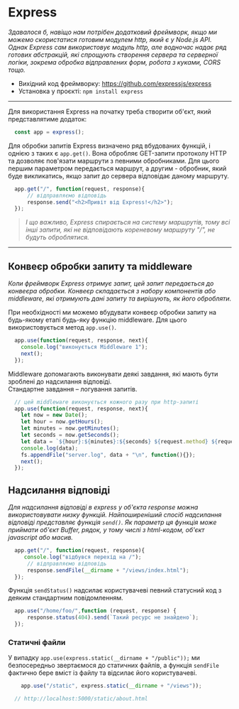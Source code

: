 # Express

_Здавалося б, навіщо нам потрібен додатковий фреймворк, якщо ми можемо скористатися готовим модулем http, який є у Node.js API. Однак Express сам використовує модуль http, але водночас надає ряд готових абстракцій, які спрощують створення сервера та серверної логіки, зокрема обробка відправлених форм, робота з куками, CORS тощо._

* Вихідний код фреймворку: https://github.com/expressjs/express
* Установка у проєкті: `npm install express`

- - -

Для використання Express на початку треба створити об'єкт, який представлятиме додаток:
```javascript
  const app = express();
```

Для обробки запитів Express визначено ряд вбудованих функцій, і однією з таких є `app.get()`. Вона обробляє GET-запити протоколу HTTP та дозволяє пов'язати маршрути з певними обробниками. Для цього першим параметром передається маршрут, а другим - обробник, який буде викликатись, якщо запит до сервера відповідає даному маршруту.

```javascript
  app.get("/", function(request, response){     
      // відправляємо відповідь
      response.send("<h2>Привіт від Express!</h2>");
  });
```

> _І що важливо, Express спирається на систему маршрутів, тому всі інші запити, які не відповідають кореневому маршруту "/", не будуть оброблятися._

- - -

## Конвеєр обробки запиту та middleware

_Коли фреймворк Express отримує запит, цей запит передається до конвеєра обробки. Конвеєр складається з набору компонентів або middleware, які отримують дані запиту та вирішують, як його обробляти._

При необхідності ми можемо вбудувати конвеєр обробки запиту на будь-якому етапі будь-яку функцію middleware. Для цього використовується метод `app.use()`.

```javascript
  app.use(function(request, response, next){    
    console.log("виконується Middleware 1");
    next();
  });
```

Middleware допомагають виконувати деякі завдання, які мають бути зроблені до надсилання відповіді.\
Стандартне завдання – логування запитів.

```javascript
  // цей middleware виконується кожного разу при http-запиті
  app.use(function(request, response, next){     
    let now = new Date();
    let hour = now.getHours();
    let minutes = now.getMinutes();
    let seconds = now.getSeconds();
    let data = `${hour}:${minutes}:${seconds} ${request.method} ${request.url} ${request.get("user-agent")}`;
    console.log(data);
    fs.appendFile("server.log", data + "\n", function(){});
    next();
  });
```

## Надсилання відповіді

_Для надсилання відповіді в express у об'єкта response можна використовувати низку функцій. Найпоширеніший спосіб надсилання відповіді представляє функція `send()`. Як параметр ця функція може приймати об'єкт Buffer, рядок, у тому числі з html-кодом, об'єкт javascript або масив._

```javascript
  app.get("/", function(request, response){
     console.log("відбувся перехід на /");
      // відправляємо відповідь
	  response.sendFile(__dirname + "/views/index.html");
  });
```

Функція ``sendStatus()`` надсилає користувачеві певний статусний код з деяким стандартним повідомленням.

```javascript
  app.use("/home/foo/",function (request, response) {
      response.status(404).send(`Такий ресурс не знайдено`);
  });
```

### Статичні файли

У випадку ``app.use(express.static(__dirname + "/public"));`` ми безпосередньо звертаємося до статичних файлів, а функція ``sendFile`` фактично бере вміст із файлу та відсилає його користувачеві.

```javascript
    app.use("/static", express.static(__dirname + "/views"));

  // http://localhost:5000/static/about.html
```




